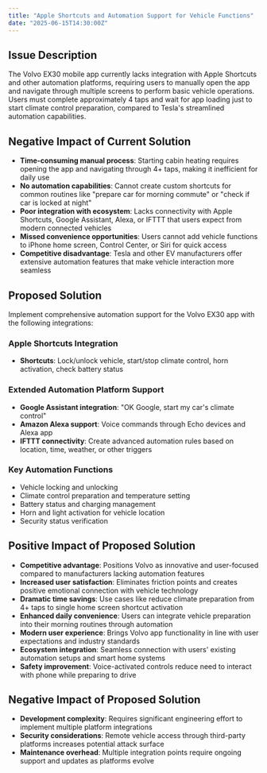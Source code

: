 ```yaml
---
title: "Apple Shortcuts and Automation Support for Vehicle Functions"
date: "2025-06-15T14:30:00Z"
---
```


## Issue Description

The Volvo EX30 mobile app currently lacks integration with Apple Shortcuts and other automation platforms, requiring users to manually open the app and navigate through multiple screens to perform basic vehicle operations. Users must complete approximately 4 taps and wait for app loading just to start climate control preparation, compared to Tesla's streamlined automation capabilities.

## Negative Impact of Current Solution

- **Time-consuming manual process**: Starting cabin heating requires opening the app and navigating through 4+ taps, making it inefficient for daily use
- **No automation capabilities**: Cannot create custom shortcuts for common routines like "prepare car for morning commute" or "check if car is locked at night"
- **Poor integration with ecosystem**: Lacks connectivity with Apple Shortcuts, Google Assistant, Alexa, or IFTTT that users expect from modern connected vehicles
- **Missed convenience opportunities**: Users cannot add vehicle functions to iPhone home screen, Control Center, or Siri for quick access
- **Competitive disadvantage**: Tesla and other EV manufacturers offer extensive automation features that make vehicle interaction more seamless

## Proposed Solution

Implement comprehensive automation support for the Volvo EX30 app with the following integrations:

### Apple Shortcuts Integration

- **Shortcuts**: Lock/unlock vehicle, start/stop climate control, horn activation, check battery status

### Extended Automation Platform Support

- **Google Assistant integration**: "OK Google, start my car's climate control"
- **Amazon Alexa support**: Voice commands through Echo devices and Alexa app
- **IFTTT connectivity**: Create advanced automation rules based on location, time, weather, or other triggers

### Key Automation Functions

- Vehicle locking and unlocking
- Climate control preparation and temperature setting
- Battery status and charging management
- Horn and light activation for vehicle location
- Security status verification

## Positive Impact of Proposed Solution

- **Competitive advantage**: Positions Volvo as innovative and user-focused compared to manufacturers lacking automation features
- **Increased user satisfaction**: Eliminates friction points and creates positive emotional connection with vehicle technology
- **Dramatic time savings**: Use cases like reduce climate preparation from 4+ taps to single home screen shortcut activation
- **Enhanced daily convenience**: Users can integrate vehicle preparation into their morning routines through automation
- **Modern user experience**: Brings Volvo app functionality in line with user expectations and industry standards
- **Ecosystem integration**: Seamless connection with users' existing automation setups and smart home systems
- **Safety improvement**: Voice-activated controls reduce need to interact with phone while preparing to drive

## Negative Impact of Proposed Solution

- **Development complexity**: Requires significant engineering effort to implement multiple platform integrations
- **Security considerations**: Remote vehicle access through third-party platforms increases potential attack surface
- **Maintenance overhead**: Multiple integration points require ongoing support and updates as platforms evolve
